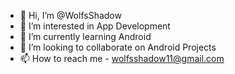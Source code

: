 - 👋 Hi, I’m @WolfsShadow
- 👀 I’m interested in App Development
- 🌱 I’m currently learning Android
- 💞️ I’m looking to collaborate on Android Projects
- 📫 How to reach me - wolfsshadow11@gmail.com

<!---
WolfsShadow/WolfsShadow is a ✨ special ✨ repository because its `README.md` (this file) appears on your GitHub profile.
You can click the Preview link to take a look at your changes.
--->
